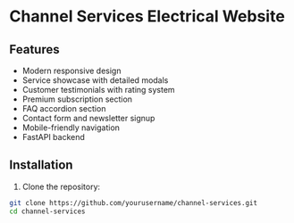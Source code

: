 # Channel Services Electrical Website

## Features
- Modern responsive design
- Service showcase with detailed modals
- Customer testimonials with rating system
- Premium subscription section
- FAQ accordion section
- Contact form and newsletter signup
- Mobile-friendly navigation
- FastAPI backend

## Installation
1. Clone the repository:
```bash
git clone https://github.com/yourusername/channel-services.git
cd channel-services
